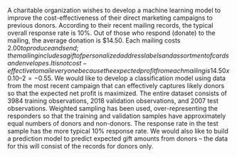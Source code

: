 A charitable organization wishes to develop a machine learning model to improve the cost-effectiveness of their direct marketing campaigns to previous donors. According to their recent mailing records, the typical overall response rate is 10%. Out of those who respond (donate) to the mailing, the average donation is $14.50. Each mailing costs $2.00 to produce and send; the mailing includes a gift of personalized address labels and assortment of cards and envelopes. It is not cost-effective to mail everyone because the expected profit from each mailing is 14.50 x 0.10 – 2 = -$0.55. We would like to develop a classification model using data from the most recent campaign that can effectively captures likely donors so that the expected net profit is maximized. The entire dataset consists of 3984 training observations, 2018 validation observations, and 2007 test observations. Weighted sampling has been used, over-representing the responders so that the training and validation samples have approximately equal numbers of donors and non-donors. The response rate in the test sample has the more typical 10% response rate. We would also like to build a prediction model to predict expected gift amounts from donors – the data for this will consist of the records for donors only.
